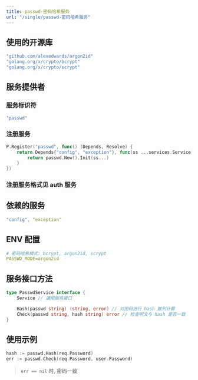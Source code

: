 ```yaml
---
title: passwd-密码哈希服务
url: "/single/passwd-密码哈希服务"
---
```


## 使用的开源库

```yaml
"github.com/alexedwards/argon2id"
"golang.org/x/crypto/bcrypt"
"golang.org/x/crypto/scrypt"
```

## 服务提供者

### 服务标识符

```yaml
"passwd"
```

### 注册服务

```go
P.Register("passwd", func() (Depends, Resolve) {
    return Depends{"config", "exception"}, func(ss ...services.Service) services.Service {
        return passwd.New().Init(ss...)
    }
})
```

### 注册服务格式见 auth 服务

## 依赖的服务

```yaml
"config", "exception"
```

## ENV 配置

```yaml
# 密码哈希模式: bcrypt, argon2id, scrypt
PASSWD_MODE=argon2id
```

## 服务接口方法

```go
type PasswdService interface {
    Service // 通用服务接口

    Hash(passwd string) (string, error) // 对密码进行 hash 散列计算
    Check(passwd string, hash string) error // 检查明文与 hash 是否一致
}
```



## 使用示例

```go
hash := passwd.Hash(req.Password)
err := passwd.Check(req.Password, user.Password)
```
> `err == nil` 时, 密码一致